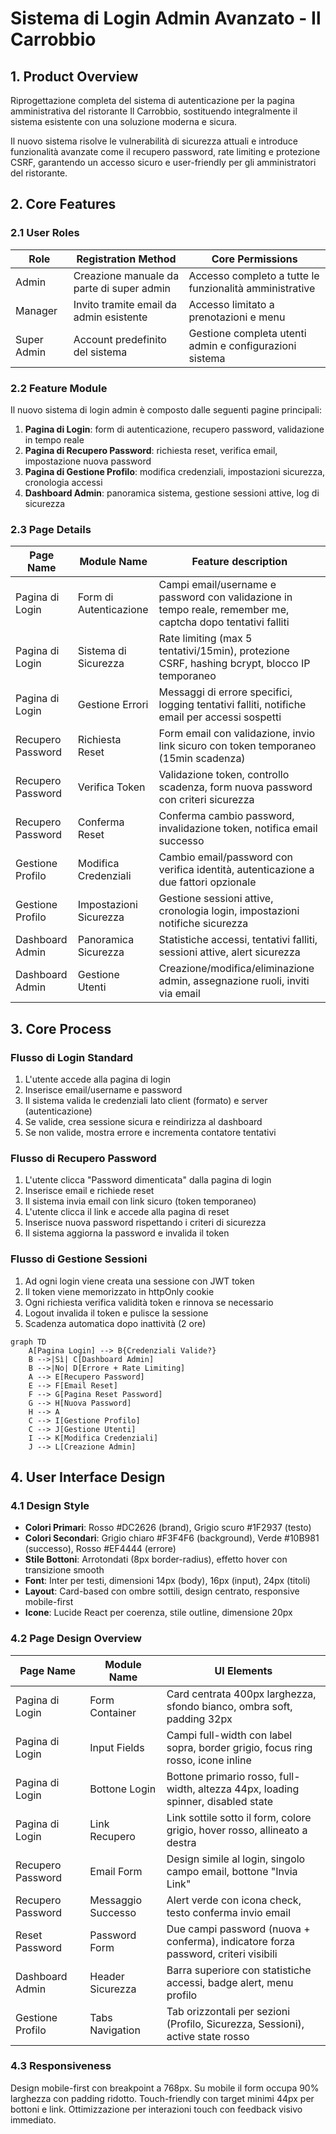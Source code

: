 # Sistema di Login Admin Avanzato - Il Carrobbio

## 1. Product Overview

Riprogettazione completa del sistema di autenticazione per la pagina amministrativa del ristorante Il Carrobbio, sostituendo integralmente il sistema esistente con una soluzione moderna e sicura.

Il nuovo sistema risolve le vulnerabilità di sicurezza attuali e introduce funzionalità avanzate come il recupero password, rate limiting e protezione CSRF, garantendo un accesso sicuro e user-friendly per gli amministratori del ristorante.

## 2. Core Features

### 2.1 User Roles

| Role | Registration Method | Core Permissions |
|------|---------------------|------------------|
| Admin | Creazione manuale da parte di super admin | Accesso completo a tutte le funzionalità amministrative |
| Manager | Invito tramite email da admin esistente | Accesso limitato a prenotazioni e menu |
| Super Admin | Account predefinito del sistema | Gestione completa utenti admin e configurazioni sistema |

### 2.2 Feature Module

Il nuovo sistema di login admin è composto dalle seguenti pagine principali:

1. **Pagina di Login**: form di autenticazione, recupero password, validazione in tempo reale
2. **Pagina di Recupero Password**: richiesta reset, verifica email, impostazione nuova password
3. **Pagina di Gestione Profilo**: modifica credenziali, impostazioni sicurezza, cronologia accessi
4. **Dashboard Admin**: panoramica sistema, gestione sessioni attive, log di sicurezza

### 2.3 Page Details

| Page Name | Module Name | Feature description |
|-----------|-------------|---------------------|
| Pagina di Login | Form di Autenticazione | Campi email/username e password con validazione in tempo reale, remember me, captcha dopo tentativi falliti |
| Pagina di Login | Sistema di Sicurezza | Rate limiting (max 5 tentativi/15min), protezione CSRF, hashing bcrypt, blocco IP temporaneo |
| Pagina di Login | Gestione Errori | Messaggi di errore specifici, logging tentativi falliti, notifiche email per accessi sospetti |
| Recupero Password | Richiesta Reset | Form email con validazione, invio link sicuro con token temporaneo (15min scadenza) |
| Recupero Password | Verifica Token | Validazione token, controllo scadenza, form nuova password con criteri sicurezza |
| Recupero Password | Conferma Reset | Conferma cambio password, invalidazione token, notifica email successo |
| Gestione Profilo | Modifica Credenziali | Cambio email/password con verifica identità, autenticazione a due fattori opzionale |
| Gestione Profilo | Impostazioni Sicurezza | Gestione sessioni attive, cronologia login, impostazioni notifiche sicurezza |
| Dashboard Admin | Panoramica Sicurezza | Statistiche accessi, tentativi falliti, sessioni attive, alert sicurezza |
| Dashboard Admin | Gestione Utenti | Creazione/modifica/eliminazione admin, assegnazione ruoli, inviti via email |

## 3. Core Process

### Flusso di Login Standard
1. L'utente accede alla pagina di login
2. Inserisce email/username e password
3. Il sistema valida le credenziali lato client (formato) e server (autenticazione)
4. Se valide, crea sessione sicura e reindirizza al dashboard
5. Se non valide, mostra errore e incrementa contatore tentativi

### Flusso di Recupero Password
1. L'utente clicca "Password dimenticata" dalla pagina di login
2. Inserisce email e richiede reset
3. Il sistema invia email con link sicuro (token temporaneo)
4. L'utente clicca il link e accede alla pagina di reset
5. Inserisce nuova password rispettando i criteri di sicurezza
6. Il sistema aggiorna la password e invalida il token

### Flusso di Gestione Sessioni
1. Ad ogni login viene creata una sessione con JWT token
2. Il token viene memorizzato in httpOnly cookie
3. Ogni richiesta verifica validità token e rinnova se necessario
4. Logout invalida il token e pulisce la sessione
5. Scadenza automatica dopo inattività (2 ore)

```mermaid
graph TD
    A[Pagina Login] --> B{Credenziali Valide?}
    B -->|Sì| C[Dashboard Admin]
    B -->|No| D[Errore + Rate Limiting]
    A --> E[Recupero Password]
    E --> F[Email Reset]
    F --> G[Pagina Reset Password]
    G --> H[Nuova Password]
    H --> A
    C --> I[Gestione Profilo]
    C --> J[Gestione Utenti]
    I --> K[Modifica Credenziali]
    J --> L[Creazione Admin]
```

## 4. User Interface Design

### 4.1 Design Style

- **Colori Primari**: Rosso #DC2626 (brand), Grigio scuro #1F2937 (testo)
- **Colori Secondari**: Grigio chiaro #F3F4F6 (background), Verde #10B981 (successo), Rosso #EF4444 (errore)
- **Stile Bottoni**: Arrotondati (8px border-radius), effetto hover con transizione smooth
- **Font**: Inter per testi, dimensioni 14px (body), 16px (input), 24px (titoli)
- **Layout**: Card-based con ombre sottili, design centrato, responsive mobile-first
- **Icone**: Lucide React per coerenza, stile outline, dimensione 20px

### 4.2 Page Design Overview

| Page Name | Module Name | UI Elements |
|-----------|-------------|-------------|
| Pagina di Login | Form Container | Card centrata 400px larghezza, sfondo bianco, ombra soft, padding 32px |
| Pagina di Login | Input Fields | Campi full-width con label sopra, border grigio, focus ring rosso, icone inline |
| Pagina di Login | Bottone Login | Bottone primario rosso, full-width, altezza 44px, loading spinner, disabled state |
| Pagina di Login | Link Recupero | Link sottile sotto il form, colore grigio, hover rosso, allineato a destra |
| Recupero Password | Email Form | Design simile al login, singolo campo email, bottone "Invia Link" |
| Recupero Password | Messaggio Successo | Alert verde con icona check, testo conferma invio email |
| Reset Password | Password Form | Due campi password (nuova + conferma), indicatore forza password, criteri visibili |
| Dashboard Admin | Header Sicurezza | Barra superiore con statistiche accessi, badge alert, menu profilo |
| Gestione Profilo | Tabs Navigation | Tab orizzontali per sezioni (Profilo, Sicurezza, Sessioni), active state rosso |

### 4.3 Responsiveness

Design mobile-first con breakpoint a 768px. Su mobile il form occupa 90% larghezza con padding ridotto. Touch-friendly con target minimi 44px per bottoni e link. Ottimizzazione per interazioni touch con feedback visivo immediato.
